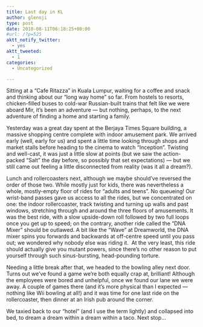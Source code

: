 ```yaml
---
title: Last day in KL
author: glennji
type: post
date: 2010-08-11T06:18:25+00:00
#url: /?p=525
aktt_notify_twitter:
  - yes
aktt_tweeted:
  - 1
categories:
  - Uncategorized

---
```

Sitting at a &#8220;Cafe Ritazza&#8221; in Kuala Lumpur, waiting for a coffee and snack and thinking about our &#8220;long way home&#8221; so far. From hostels to resorts, chicken-filled buses to cold-war Russian-built trains that felt like we were aboard Mir, it&#8217;s been an adventure &#8212; but nothing, perhaps, to the next adventure of finding a home and starting a family.
  
Yesterday was a great day spent at the Berjaya Times Square building, a massive shopping centre complete with indoor amusement park. We arrived early (well, early for us) and spent a little time looking through shops and market stalls before heading to the cinema to watch &#8220;Inception&#8221;. Twisting and well-cast, it was just a little slow at points (but we saw the action-packed &#8220;Salt&#8221; the day before, so possibly that set expectations) &#8212; but we still came out feeling a little disconnected from reality (was it all a dream?).
  
Lunch and rollercoasters next, although we maybe should&#8217;ve reversed the order of those two. While mostly just for kids, there was nevertheless a whole, mostly-empty floor of rides for &#8220;adults and teens&#8221;. No queueing! Our wrist-band passes gave us access to all the rides, but we concentrated on one: the indoor rollercoaster, track twisting and turning up walls and past windows, stretching through and around the three floors of amusements. It was the best ride, with a slow upside-down roll followed by two full loops once you get up to speed; on the contrary, another ride called the &#8220;DNA Mixer&#8221; should be outlawed. A bit like the &#8220;Wave&#8221; at Dreamworld, the DNA mixer spins you forwards and backwards at off-centre speed until you pass out; we wondered why nobody else was riding it.  At the very least, this ride should actually give you mutant powers, since there&#8217;s no other reason to put yourself through such sinus-bursting, head-pounding torture.
  
Needing a little break after that, we headed to the bowling alley next door. Turns out we&#8217;ve found a game we&#8217;re both equally crap at, brilliant! Although the employees were bored and unhelpful, once we found our lane we were away. A couple of games there (and it&#8217;s more physical than I expected &#8212; nothing like Wii bowling at all!) and it was time for one last ride on the rollercoaster, then dinner at an Irish pub around the corner.
  
We taxied back to our &#8220;hotel&#8221; (and I use the term lightly) and collapsed into bed, to dream a dream within a dream within a taco. Next stop&#8230;
